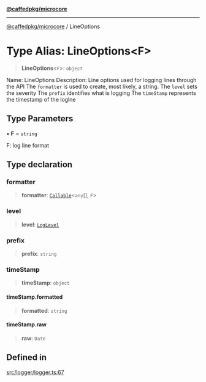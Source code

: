 [**@caffedpkg/microcore**](../README.md)

***

[@caffedpkg/microcore](../globals.md) / LineOptions

# Type Alias: LineOptions\<F\>

> **LineOptions**\<`F`\>: `object`

Name: LineOptions
Description: Line options used for logging lines through the API
 The `formatter` is used to create, most likely, a string.
 The `level` sets the severity
 The `prefix` identifies what is logging 
 The `timeStamp` represents the timestamp of the loglne

## Type Parameters

• **F** = `string`

F: log line format

## Type declaration

### formatter

> **formatter**: [`Callable`](Callable.md)\<`any`[], `F`\>

### level

> **level**: [`LogLevel`](LogLevel.md)

### prefix

> **prefix**: `string`

### timeStamp

> **timeStamp**: `object`

#### timeStamp.formatted

> **formatted**: `string`

#### timeStamp.raw

> **raw**: `Date`

## Defined in

[src/logger/logger.ts:67](https://github.com/caffed/microcore/blob/3444f5042af4893783a848f270124aa74f8db032/src/logger/logger.ts#L67)
